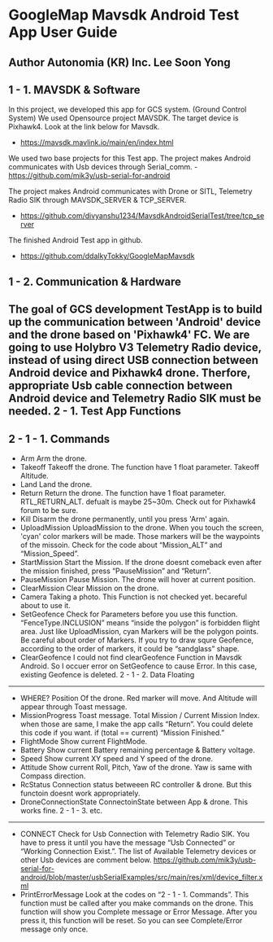GoogleMap Mavsdk Android Test App
User Guide
=============
Author Autonomia (KR) Inc. Lee Soon Yong
-------------

1 - 1. MAVSDK & Software
-------------
 In this project, we developed this app for GCS system. (Ground Control System) We used Opensource project MAVSDK. The target device is Pixhawk4. Look at the link below for Mavsdk.
- https://mavsdk.mavlink.io/main/en/index.html
 
 We used two base projects for this Test app. The project makes Android communicates with Usb devices through Serial_comm. - https://github.com/mik3y/usb-serial-for-android

 The project makes Android communicates with Drone or SITL, Telemetry Radio SIK through MAVSDK_SERVER & TCP_SERVER.
 - https://github.com/divyanshu1234/MavsdkAndroidSerialTest/tree/tcp_server

 The finished Android Test app in github.
- https://github.com/ddalkyTokky/GoogleMapMavsdk

1 - 2. Communication & Hardware
-------------
 The goal of GCS development TestApp is to build up the communication between 'Android' device and the drone based on 'Pixhawk4' FC. We are going to use Holybro V3 Telemetry Radio device, instead of using direct USB connection between Android device and Pixhawk4 drone. Therfore, appropriate Usb cable connection between Android device and Telemetry Radio SIK must be needed.
2 - 1. Test App Functions
-------------
2 - 1 - 1. Commands
-------------
 - Arm
 Arm the drone.
 - Takeoff
 Takeoff the drone. The function have 1 float parameter. Takeoff Altitude.
 - Land
 Land the drone.
 - Return
 Return the drone. The function have 1 float parameter. RTL_RETURN_ALT. defualt is maybe 25~30m. Check out for Pixhawk4 forum to be sure.
 - Kill 
 Disarm the drone permanently, until you press 'Arm' again.
 - UploadMission
 UploadMission to the drone. When you touch the screen, 'cyan' color markers will be made. Those markers will be the waypoints of the missoin. Check for the code about “Mission_ALT” and “Mission_Speed”.
 - StartMission
 Start the Mission. If the drone doesnt comeback even after the mission finished, press “PauseMission” and “Return”.
 - PauseMission
 Pause Mission. The drone will hover at current position.
 - ClearMission Clear Mission on the drone.
 - Camera
 Taking a photo. This Function is not checked yet. becareful about to use it.
 - SetGeofence
 Check for Parameters before you use this function. “FenceType.INCLUSION” means “inside the polygon” is forbidden flight area. Just like UploadMission, cyan Markers will be the polygon points. Be careful about order of Markers. If you try to draw squre Geofence, according to the order of markers, it could be “sandglass” shape.
 - ClearGeofence
 I could not find clearGeofence Function in Mavsdk Android. So I occuer error on SetGeofence to cause Error. In this case, existing Geofence is deleted.
2 - 1 - 2. Data Floating
-------------
 - WHERE?
 Position Of the drone. Red marker will move. And Altitude will appear through Toast message.
 - MissionProgress
 Toast message. Total Mission / Current Mission Index. when those are same, I make the app calls “Return”. You could delete this code if you want. if (total == current) “Mission Finished.”
 - FlightMode
 Show current FlightMode.
 - Battery
 Show current Battery remaining percentage & Battery voltage. 
 - Speed
 Show current XY speed and Y speed of the drone.
 - Attitude
 Show current Roll, Pitch, Yaw of the drone. Yaw is same with Compass direction.
 - RcStatus
 Connection status betweeen RC controller & drone. But this functoin doesnt work appropriately.
 - DroneConnectionState
 ConnectoinState between App & drone. This works fine.
2 - 1 - 3. etc.
-------------
 - CONNECT
 Check for Usb Connection with Telemetry Radio SIK. You have to press it until you have the message “Usb Connected” or “Working Connection Exist.”. The list of Available Telemetry devices or other Usb devices are comment below.
https://github.com/mik3y/usb-serial-for-android/blob/master/usbSerialExamples/src/main/res/xml/device_filter.xml
 - PrintErrorMessage
 Look at the codes on “2 - 1 - 1. Commands”. This function must be called after you make commands on the drone. This function will show you Complete message or Error Message. After you press it, this function will be reset. So you can see Complete/Error message only once.
